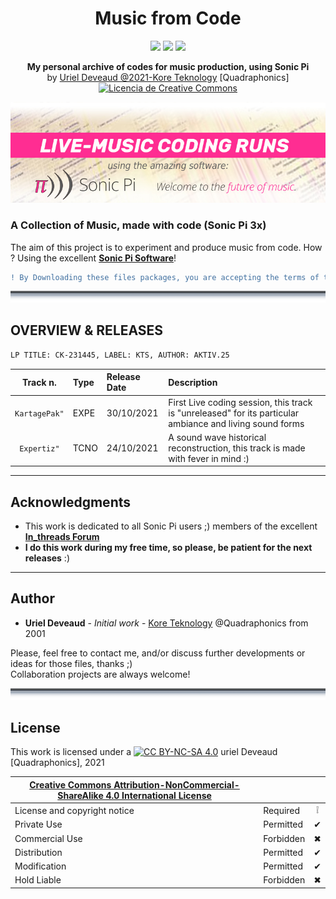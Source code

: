 <h1 align="center">Music from Code</h1>
<p align="center">
  <img src="https://img.shields.io/badge/License-CC BY NC SA 4.0-red.svg" /> <img src="https://img.shields.io/badge/Code-RUBY-blue.svg" /> <img src="https://img.shields.io/badge/Aktiv-=25=-yellow.svg" />
</p>
<p align="center">
  <b>My personal archive of codes for music production, using Sonic Pi</b><br/>
  by <u>Uriel Deveaud @2021-Kore Teknology</u> [Quadraphonics]<br/>
  <a rel="license" href="http://creativecommons.org/licenses/by-nc/4.0/"><img alt="Licencia de Creative Commons" style="border-width:0" src="https://i.creativecommons.org/l/by-nc/4.0/80x15.png" /></a>
</p>

![logo](https://github.com/KoreTeknology/music-from-code/blob/main/images/header_coderuns_01.jpg)


[comment]: <> (This is a comment, it will not be included)
  
### A Collection of Music, made with code (Sonic Pi 3x)

The aim of this project is to experiment and produce music from code. How ? Using the excellent [**Sonic Pi Software**](https://sonic-pi.net/)!

```diff 
! By Downloading these files packages, you are accepting the terms of the License CC BY NC SA 4.0 !
```

![sepratator](https://github.com/KoreTeknology/AIR-Plugins-GUI-Design-for-MPC-Software/blob/main/Documentation/images/separator.png)

## OVERVIEW & RELEASES

```diff 
LP TITLE: CK-231445, LABEL: KTS, AUTHOR: AKTIV.25
```
| Track n. | Type | Release Date | Description |
| :------------: | :--- | :--- | :--- |
| `KartagePak"` | EXPE | 30/10/2021 | First Live coding session, this track is "unreleased" for its particular ambiance and living sound forms |
| `Expertiz"` | TCNO | 24/10/2021 | A sound wave historical reconstruction, this track is made with fever in mind :) |

---

## Acknowledgments

* This work is dedicated to all Sonic Pi users ;) members of the excellent [**In_threads Forum**](https://in-thread.sonic-pi.net/)
* **I do  this work during my free time, so please, be patient for the next releases** :)

---

## Author

* **Uriel Deveaud** - *Initial work* - [Kore Teknology](https://github.com/KoreTeknology) @Quadraphonics from 2001

Please, feel free to contact me, and/or discuss further developments or ideas for those files, thanks ;)<br/>
Collaboration projects are always welcome!</p>

![sepratator](https://github.com/KoreTeknology/AIR-Plugins-GUI-Design-for-MPC-Software/blob/main/Documentation/images/separator.png)

## License

This work is licensed under a [![CC BY-NC-SA 4.0][cc-by-nc-sa-image]][cc-by-nc-sa] uriel Deveaud [Quadraphonics], 2021

[cc-by-nc-sa]: http://creativecommons.org/licenses/by-nc-sa/4.0/
[cc-by-nc-sa-image]: https://licensebuttons.net/l/by-nc-sa/4.0/88x31.png
[cc-by-nc-sa-shield]: https://img.shields.io/badge/License-CC%20BY--NC--SA%204.0-lightgrey.svg

|[Creative Commons Attribution-NonCommercial-ShareAlike 4.0 International License][cc-by-nc-sa]|||
| ------------------------------------------------- | --------- | :--------: |
| License and copyright notice | Required  | &#10069; |
| Private Use                  | Permitted | &#10004; |
| Commercial Use               | Forbidden | &#10006; |
| Distribution                 | Permitted | &#10004; |
| Modification                 | Permitted | &#10004; |
| Hold Liable                  | Forbidden | &#10006; |
